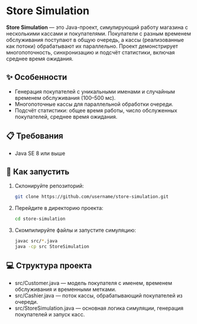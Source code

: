 # Store Simulation

**Store Simulation** — это Java-проект, симулирующий работу магазина с несколькими кассами и покупателями. Покупатели с разным временем обслуживания поступают в общую очередь, а кассы (реализованные как потоки) обрабатывают их параллельно. Проект демонстрирует многопоточность, синхронизацию и подсчёт статистики, включая среднее время ожидания.

## ✨ Особенности
- Генерация покупателей с уникальными именами и случайным временем обслуживания (100–500 мс).
- Многопоточные кассы для параллельной обработки очереди.
- Подсчёт статистики: общее время работы, число обслуженных покупателей, среднее время ожидания.

## 📋 Требования
- Java SE 8 или выше

## 🚀 Как запустить
1. Склонируйте репозиторий:  
   ```bash
   git clone https://github.com/username/store-simulation.git

2. Перейдите в директорию проекта:
   ```bash
   cd store-simulation

3. Скомпилируйте файлы и запустите симуляцию:
    ```bash
    javac src/*.java
    java -cp src StoreSimulation

## 💻 Структура проекта
- src/Customer.java — модель покупателя с именем, временем обслуживания и временными метками.
- src/Cashier.java — поток кассы, обрабатывающий покупателей из очереди.
- src/StoreSimulation.java — основная логика симуляции, генерация покупателей и запуск касс.
